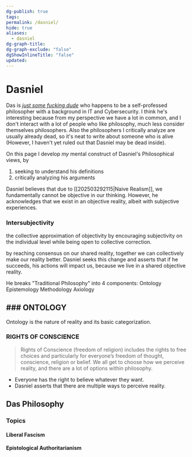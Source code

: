 ```yaml
---
dg-publish: true
tags: 
permalink: /dasniel/
hide: true
aliases:
  - dasniel
dg-graph-title: 
dg-graph-exclude: "false"
dgShowInlineTitle: "false"
updated:
---
```

# Dasniel

Das is [ _just some fucking dude_](https://dasniel.com/who-das) who happens to be a self-professed philosopher with a background in IT and Cybersecurity. I think he's interesting because from my perspective we have a lot in common, and I don't interact with a lot of people who like philosophy, much less consider themselves philosophers. Also the philosophers I critically analyze are usually already dead, so it's neat to write about someone who is alive (However, I haven't yet ruled out that Dasniel may be dead inside).

On this page I develop *my* mental construct of Dasniel's Philosophical views, by 
1) seeking to understand his definitions
2) critically analyzing his arguments

Dasniel believes that due to [[202503292115|Naive Realism]], we fundamentally cannot be objective in our thinking. However, he acknowledges that we exist in an objective reality, albeit with subjective experiences.

### **Intersubjectivity**
the collective approximation of objectivity by encouraging subjectivity on the individual level while being open to collective correction.

by reaching consensus on our shared reality, together we can collectively make our reality better. Dasniel seeks this change and asserts that if he succeeds, his actions will impact us, because we live in a shared objective reality.


He breaks "Traditional Philosophy" into 4 components:
Ontology
Epistemology
Methodology
Axiology


## ### ONTOLOGY
Ontology is the nature of reality and its basic categorization.

### **RIGHTS OF CONSCIENCE**
>Rights of Conscience (freedom of religion) includes the rights to free choices and particularly for everyone’s freedom of thought, conscience, religion or belief. We all get to choose how we perceive reality, and there are a lot of options within philosophy.

* Everyone has the right to believe whatever they want.
* Dasniel asserts that there are multiple ways to perceive reality.

## **Das Philosophy**


### Topics
#### Liberal Fascism
#### Epistological Authoritarianism

